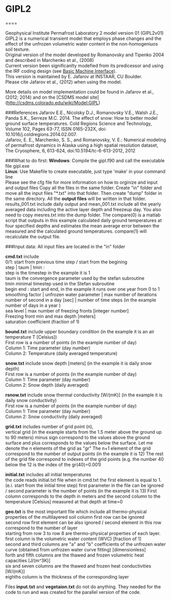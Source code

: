 # GIPL2
====

Geophysical Institute Permafrost Laboratory 2 model version 01 (GIPL2v01) <br />
GIPL2 is a numerical transient model that employs phase changes and the effect of the unfrozen volumetric  water content in the non-homogeniuos soil texture. <br />
Original version of the model developed by Romanovsky and Tipenko 2004 and described in Marchenko et al., (2008) <br />
Current version been significanlty modefied from its predicessor and using the IRF coding design (see [Basic Machine Interface](http://csdms.colorado.edu/wiki/BMI_Description)). <br />
This version is maintained by E. Jafarov at INSTAAR, CU Boulder.<br />
Please cite Jafarov et al., (2012) when using the model.<br />

More details on model implementation could be found in Jafarov et al., (2012; 2014) and on the [CSDMS model site] (http://csdms.colorado.edu/wiki/Model:GIPL)

###References
Jafarov E.E., Nicolsky D.J., Romanovsky V.E., Walsh J.E., Panda S.K., Serreze M.C. 2014. The effect of snow: How to better model ground surface temperatures. Cold Regions Science and Technology, Volume 102, Pages 63-77, ISSN 0165-232X, doi: 10.1016/j.coldregions.2014.02.007.  
Jafarov, E. E., Marchenko, S. S., and Romanovsky, V. E.: Numerical modeling of permafrost dynamics in Alaska using a high spatial resolution dataset, The Cryosphere, 6, 613-624, doi:10.5194/tc-6-613-2012, 2012

###What to do first: 
**Windows**: Compile the gipl.f90 and call the executable file gipl.exe  <br />
**Linux**: Use Makefile to create executable, just type 'make' in your command line  <br />
Please see the cfg file for more information on how to orginize and input and output files 
Copy all the files in the same folder. Create "in" folder and move all the input files "*.txt" into that folder. 
Then create "dump" folder in the same directory. All the **output files** will be written in that folder.
results_001.txt include daily output and mean_001.txt include all the yearly averaged data including the active layer depth and freezeup day. You also need to copy mesres.txt into the dump folder. The compare(0) is a matlab script that outputs 
in this example calculated daily ground temperatures at four specified depths and estimates the mean average error between the measured and the calculated ground temperatures. compare(1) will recalculate the output file.

###Input data:
All input files are located in the "in" folder

**cmd.txt** include <br />
0/1: start from previous time step / start from the begining<br />
step | taum | tmin : <br />
	step is the timestep in the example it is 1<br />
	taum is the convergence parameter used by the stefan subroutine <br />
	tmin minimal timestep used in the Stefan subroutine <br />
begin end : start and end, in the example it runs over one year from 0 to 1<br />
smoothing factor | unfrozen water parameter | max number of iterations<br />
number of second in a day [sec] | number of time steps (in the example number of days in a year )<br />
sea level | max number of freezing fronts [integer number]<br />
Freezing front min and max depth [meters]<br />
saturation coefficient (fraction of 1)<br />

**bound.txt** include upper boundary condition (in the example it is an air temperature T [Celsius])<br />
First row is a number of points (in the example number of day)<br />
Column 1: Time parameter (day number)<br />
Column 2: Temperature (daily averaged temperature)

**snow.txt** include snow depth [meters] (in the example it is daily snow depth)<br />
First row is a number of points (in the example number of day)<br />
Column 1: Time parameter (day number)<br />
Column 2: Snow depth (daily averaged)

**rsnow.txt** include snow thermal conductivity [W/(mK)] (in the example it is daily snow conductivity)<br />
First row is a number of points (in the example number of day) <br />
Column 1: Time parameter (day number)<br />
Column 2: Snow conductivity (daily averaged)

**grid.txt** includes number of grid point (n), <br />
vertical grid (in the example starts from the 1.5 meter above the ground up to 90 meters) 
minus sign correspond to the values above the ground surface and plus corresponds to the values below the surface.
Let me denote the n elements of the grid as "gr"
The n+1 element of the grid correspond to the number of output points (in the example it is 12)
The rest of the grid file correspond to indexes of the grid points (e.g. the number 40 below the 12 is the index of the 
gr(40)=0.001)

**initial.txt** includes all initial temperatures <br />
the code reads initial.txt file when in cmd.txt the first element is equal to 1. (e.i. start from the initial time step)
first parameter in the file can be ignored / second parameter is the number of points (in the example it is 13)
First column corresponds to the depth in meters and the second column to the temperature [Celsius] measured at that depth at time=0

**geo.txt** is the most important file which include all thermo-physical properties of the multilayered soil column
first row can be ignored<br />
second row first element can be also ignored / second element in this row correspond to the number of layer <br />
starting from row 3 to row 8 are thermo-physical properties of each layer.<br />
first column is the volumetric water content (WVC) [fraction of 1]<br />
second and third columns are "a" and "b" coefficients of the unfrozen water curve (obtained from unfrozen water curve fitting) [dimensionless]<br />
forth and fifth columns are the thawed and frozen volumetric heat capacities [J/(m^3K)]<br />
six and seven columns are the thawed and frozen heat conductivities [W/(mK)]<br />
eighths column is the thickness of the corresponding layer<br />

Files **input.txt** and **vegetaion.txt** do not do anything. They needed for the code to run and was created for the parallel version of the code.



